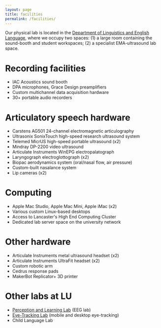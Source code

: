 ```yaml
---
layout: page
title: facilities
permalink: /facilities/
---
```


Our physical lab is located in the [Department of Linguistics and English Language](https://www.lancaster.ac.uk/linguistics/), where we occupy two spaces: (1) a large room containing the sound-booth and student workspaces; (2) a specialist EMA-ultrasound lab space.

# Recording facilities

* IAC Acoustics sound booth
* DPA microphones, Grace Design preamplifiers
* Custom multichannel data acquisition hardware
* 30+ portable audio recorders

# Articulatory speech hardware

* Carstens AG501 24-channel electromagnetic articulography
* Ultrasonix SonixTouch high-speed research ultrasound system
* Telemed MicrUS high-speed portable ultrasound (x2)
* Mindray DP-2200 video ultrasound
* Articulate Instruments WinEPG electropalatograph
* Laryngograph electroglottograph (x2)
* Biopac aerodynamics system (oral/nasal flow, air pressure)
* Custom-built nasalance system
* Lip cameras (x2)

# Computing

* Apple Mac Studio, Apple Mac Mini, Apple iMac (x2)
* Various custom Linux-based desktops
* Access to Lancaster's High End Computing Cluster
* Dedicated lab server space on the university network


# Other hardware

* Articulate Instruments metal ultrasound headset (x2)
* Articulate Instruments UltraFit headset (x2)
* Custom robotic arm
* Cedrus response pads
* MakerBot Replicator+ 3D printer


# Other labs at LU

* [Perception and Learning Lab](http://wp.lancs.ac.uk/perll/) (EEG lab)
* [Eye-Tracking Lab](http://wp.lancs.ac.uk/ltrg/eye-tracking-lab/) (mobile and desktop eye-tracking)
* Child Language Lab